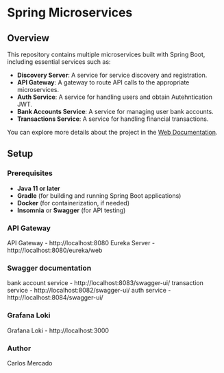 # Spring Microservices

## Overview

This repository contains multiple microservices built with Spring Boot, including essential services such as:

- **Discovery Server**: A service for service discovery and registration.
- **API Gateway**: A gateway to route API calls to the appropriate microservices.
- **Auth Service**: A service for handling users and obtain Autehntication JWT.
- **Bank Accounts Service**: A service for managing user bank accounts.
- **Transactions Service**: A service for handling financial transactions.

You can explore more details about the project in the [Web Documentation](https://pw-0223.notion.site/Java-developer-microservices-1875e48ff3ff808c86b0f9b7f8e9033a).

## Setup

### Prerequisites

- **Java 11 or later**
- **Gradle** (for building and running Spring Boot applications)
- **Docker** (for containerization, if needed)
- **Insomnia** or **Swagger** (for API testing)

### API Gateway
API Gateway - http://localhost:8080
Eureka Server - http://localhost:8080/eureka/web

### Swagger documentation
bank account service - http://localhost:8083/swagger-ui/
transaction service - http://localhost:8082/swagger-ui/
auth service - http://localhost:8084/swagger-ui/

### Grafana Loki
Grafana Loki - http://localhost:3000

### Author
Carlos Mercado
